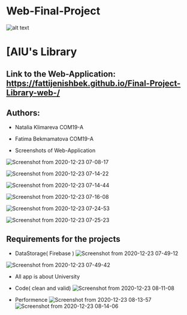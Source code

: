 
# Web-Final-Project

![alt text](https://upload.wikimedia.org/wikipedia/en/0/07/Ala-Too_International_University_Seal.png)

# [AIU's Library
## Link to the Web-Application: https://fattijenishbek.github.io/Final-Project-Library-web-/

## Authors: 
* Natalia Klimareva COM19-A 
* Fatima Bekmamatova COM19-A

* Screenshots of Web-Application

![Screenshot from 2020-12-23 07-08-17](https://user-images.githubusercontent.com/57977808/102949485-9ce59c80-44f2-11eb-94c6-a48ab6f574de.png)

![Screenshot from 2020-12-23 07-14-22](https://user-images.githubusercontent.com/57977808/102949515-abcc4f00-44f2-11eb-9e17-0a4bf0f4ab1a.png)

![Screenshot from 2020-12-23 07-14-44](https://user-images.githubusercontent.com/57977808/102949532-b4bd2080-44f2-11eb-87e7-6af1e38b8273.png)

![Screenshot from 2020-12-23 07-16-08](https://user-images.githubusercontent.com/57977808/102949553-bf77b580-44f2-11eb-8daa-e30b4ea725b0.png)

![Screenshot from 2020-12-23 07-24-53](https://user-images.githubusercontent.com/57977808/102949569-c9011d80-44f2-11eb-80c0-adb7761b2e1f.png)

![Screenshot from 2020-12-23 07-25-23](https://user-images.githubusercontent.com/57977808/102949577-d28a8580-44f2-11eb-8fe2-7a6a704616e7.png)

## Requirements for the projects
*  DataStorage( Firebase )
![Screenshot from 2020-12-23 07-49-12](https://user-images.githubusercontent.com/57977808/102949865-812ec600-44f3-11eb-8d75-9c39102c36dc.png)

![Screenshot from 2020-12-23 07-49-42](https://user-images.githubusercontent.com/57977808/102949907-9e639480-44f3-11eb-856f-78003f366590.png)

* All app is about University 
* Code( clean and valid) 
![Screenshot from 2020-12-23 08-11-08](https://user-images.githubusercontent.com/57977808/102951186-7295de00-44f6-11eb-8be3-e6a7e2949bea.png)

* Performence
![Screenshot from 2020-12-23 08-13-57](https://user-images.githubusercontent.com/57977808/102951349-dae4bf80-44f6-11eb-8464-dcb955416230.png)
![Screenshot from 2020-12-23 08-14-06](https://user-images.githubusercontent.com/57977808/102951404-fbad1500-44f6-11eb-9a71-2a713eac10c0.png)

